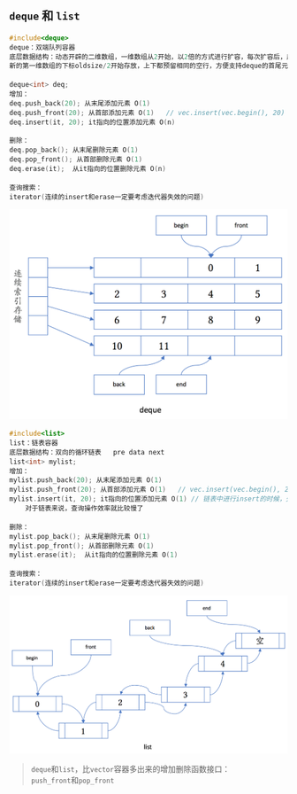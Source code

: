 ## ```deque``` 和 ```list```

```cpp
#include<deque>
deque：双端队列容器
底层数据结构：动态开辟的二维数组，一维数组从2开始，以2倍的方式进行扩容，每次扩容后，原来第二维的数组，从
新的第一维数组的下标oldsize/2开始存放，上下都预留相同的空行，方便支持deque的首尾元素添加

deque<int> deq;
增加：
deq.push_back(20); 从末尾添加元素 O(1)  
deq.push_front(20); 从首部添加元素 O(1)   // vec.insert(vec.begin(), 20) O(n)
deq.insert(it, 20); it指向的位置添加元素 O(n)

删除：
deq.pop_back(); 从末尾删除元素 O(1)  
deq.pop_front(); 从首部删除元素 O(1)  
deq.erase(it);  从it指向的位置删除元素 O(n)

查询搜索：
iterator(连续的insert和erase一定要考虑迭代器失效的问题)
```
![deque](deque.webp "deque")

```cpp
#include<list>
list：链表容器
底层数据结构：双向的循环链表   pre data next
list<int> mylist;
增加：
mylist.push_back(20); 从末尾添加元素 O(1)
mylist.push_front(20); 从首部添加元素 O(1)   // vec.insert(vec.begin(), 20) O(n)
mylist.insert(it, 20); it指向的位置添加元素 O(1) // 链表中进行insert的时候，先要进行一个query查询操作
    对于链表来说，查询操作效率就比较慢了

删除：
mylist.pop_back(); 从末尾删除元素 O(1)
mylist.pop_front(); 从首部删除元素 O(1)
mylist.erase(it);  从it指向的位置删除元素 O(1)

查询搜索：
iterator(连续的insert和erase一定要考虑迭代器失效的问题)
```
![list](list.webp "list")

> ```deque```和```list```，比```vector```容器多出来的增加删除函数接口：    
  ```push_front```和```pop_front```


